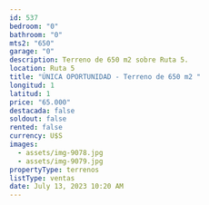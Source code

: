 ```yaml
---
id: 537
bedroom: "0"
bathroom: "0"
mts2: "650"
garage: "0"
description: Terreno de 650 m2 sobre Ruta 5.
location: Ruta 5
title: "ÚNICA OPORTUNIDAD - Terreno de 650 m2 "
longitud: 1
latitud: 1
price: "65.000"
destacada: false
soldout: false
rented: false
currency: U$S
images:
  - assets/img-9078.jpg
  - assets/img-9079.jpg
propertyType: terrenos
listType: ventas
date: July 13, 2023 10:20 AM
---
```

